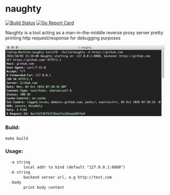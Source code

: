 # naughty

[![Build Status](https://travis-ci.org/ksang/naughty.svg?branch=master)](https://travis-ci.org/ksang/naughty)  [![Go Report Card](https://goreportcard.com/badge/github.com/ksang/naughty)](https://goreportcard.com/report/github.com/ksang/naughty)

Naughty is a tool acting as a man-in-the-middle reverse proxy server pretty printing http request/response for debugging purposes

![screenshot](./screenshot.png)

### Build:

	make build

### Usage:

	  -a string
	    	local addr to bind (default "127.0.0.1:8080")
	  -b string
	    	backend server url, e.g http://test.com
	  -body
	    	print body content
